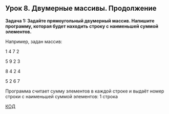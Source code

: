 ## Урок 8. Двумерные массивы. Продолжение



**Задача 1: Задайте прямоугольный двумерный массив. Напишите программу, которая будет находить строку с наименьшей суммой элементов.**

Например, задан массив:

1 4 7 2

5 9 2 3

8 4 2 4

5 2 6 7

Программа считает сумму элементов в каждой строке и выдаёт номер строки с наименьшей суммой элементов: 1 строка


[КОД](hw_8_task_1/Program.cs)